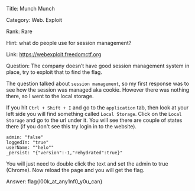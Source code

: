 Title: Munch Munch

Category: Web. Exploit

Rank: Rare

Hint: what do people use for session management?

Link: https://webexploit.freedomctf.org

Question: The company doesn’t have good session management system in place, try to exploit that to find the flag.

The question talked about `session management`, so my first response was to see how the session was managed aka cookie. However there was nothing there, so I went to the local storage. 

If you hit `Ctrl + Shift + I` and go to the `application` tab, then look at your left side you will find something called `Local Storage`. Click on the `Local Storage` and go to the url under it. You will see there are couple of states there (if you don't see this try login in to the website). 

```
admin: "false"
loggedIn: "true"
userName: ""helo""
_persist: "{"version":-1,"rehydrated":true}"
```
You will just need to double click the text and set the admin to true (Chrome). Now reload the page and you will get the flag. 

Answer: flag{l00k_at_any1nf0_y0u_can}
